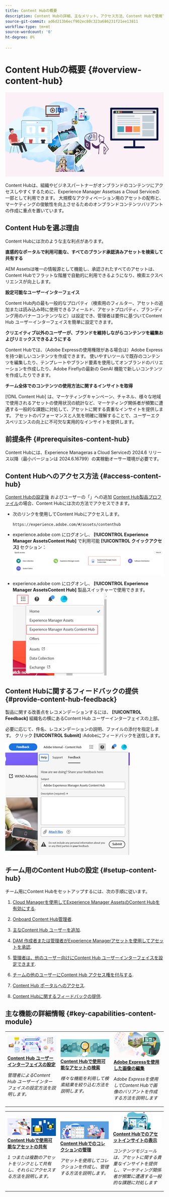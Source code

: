 ```yaml
---
title: Content Hubの概要
description: Content Hubの詳細、主なメリット、アクセス方法、Content Hubで使用できるオプションに関するフィードバックの提供方法について説明します。
source-git-commit: ad6d213b6ecf902ec80c323a686231f21ee13811
workflow-type: tm+mt
source-wordcount: '0'
ht-degree: 0%

---
```



# Content Hubの概要 {#overview-content-hub}

![Content Hubの概要](assets/content-hub-overview.png)

Content Hubは、組織やビジネスパートナーがオンブランドのコンテンツにアクセスしやすくするために、Experience Manager Assetsas a Cloud Serviceの一部として利用できます。 大規模なアクティベーション用のアセットの配布と、マーケティングの俊敏性を向上させるためのオンブランドコンテンツバリアントの作成に重点を置いています。

## Content Hubを選ぶ理由

Content Hubには次のような主な利点があります。

**直感的なポータルで利用可能な、すべてのブランド承認済みアセットを検索して共有する**

AEM Assetsは唯一の情報源として機能し、承認されたすべてのアセットは、Content Hubでフラットな階層で自動的に利用できるようになり、検索エクスペリエンスが向上します。

**設定可能なユーザーインターフェイス**

Content Hub内の最も一般的なプロパティ（検索用のフィルター、アセットの追加または読み込み時に使用できるフィールド、アセットプロパティ、ブランディング用のバナーコンテンツなど）は設定でき、管理者は要件に基づいてContent Hub ユーザーインターフェイスを簡単に設定できます。

**クリエイティブ以外のユーザーが、ブランドを維持しながらコンテンツを編集およびリミックスできるようにする**

Content Hubでは、（Adobe Expressの使用権限がある場合は）Adobe Expressを持つ新しいコンテンツを作成できます。 使いやすいツールで既存のコンテンツを編集したり、テンプレートやブランド要素を使用してオンブランドのバリエーションを作成したり、Adobe Fireflyの最新の GenAI 機能で新しいコンテンツを作成したりできます。

**チーム全体でのコンテンツの使用方法に関するインサイトを取得**

[!DNL Content Hub] は、マーケティングキャンペーン、チャネル、様々な地域で使用されるアセットの使用状況の統計など、マーケティング関係者が頻繁に遭遇する一般的な課題に対処して、アセットに関する貴重なインサイトを提供します。 アセットのパフォーマンスと人気を明確に理解することで、ユーザーエクスペリエンスの向上に不可欠な実用的なインサイトを提供します。

## 前提条件 {#prerequisites-content-hub}

Content Hubには、Experience Manageras a Cloud Serviceの 2024.6 リリース以降（最小バージョンは 2024.6.16799）の実稼動オーサー環境が必要です。

## Content Hubへのアクセス方法 {#access-content-hub}

[Content Hubの設定後](#deploy-content-hub) およびユーザーの「」への追加 [Content Hub製品プロファイル](/help/assets/deploy-content-hub.md#content-hub-instance-product-profile)の場合、Content Hubには次の方法でアクセスできます。

* 次のリンクを使用してContent Hubにアクセスします。

  `https://experience.adobe.com/#/assets/contenthub`

* experience.adobe com にログオンし、 **[!UICONTROL Experience Manager AssetsContent Hub]** で利用可能 **[!UICONTROL クイックアクセス]** セクション：
  ![Content Hubへのアクセス](assets/access-content-hub.png)

* experience.adobe com にログオンし、 **[!UICONTROL Experience Manager AssetsContent Hub]** 製品スイッチャーで使用できます。
  ![Content Hub アクセス方法 3](assets/access-content-hub-alternate.png)



## Content Hubに関するフィードバックの提供 {#provide-content-hub-feedback}

製品に関する改善点をレコメンデーションするには、 **[!UICONTROL Feedback]** 組織名の横にあるContent Hub ユーザーインターフェイスの上部。

必要に応じて、件名、レコメンデーションの説明、ファイルの添付を指定します。 クリック **[!UICONTROL Submit]** :Adobeにフィードバックを送信します。

![Content Hubのフィードバック](assets/content-hub-feedback.png)

## チーム用のContent Hubの設定 {#setup-content-hub}

チーム用にContent Hubをセットアップするには、次の手順に従います。

1. [Cloud Managerを使用してExperience Manager AssetsのContent Hubを有効にする](deploy-content-hub.md#enable-content-hub).

1. [Onboard Content Hub管理者](deploy-content-hub.md#onboard-content-hub-administrator).

1. [主なContent Hub ユーザーを追加](deploy-content-hub.md#onboard-content-hub-consumer-users).

1. [DAM 作成者または管理者がExperience Managerアセットを使用してアセットを承認](approve-assets.md).

1. [管理者は、他のユーザー向けにContent Hub ユーザーインターフェイスを設定できます](configure-content-hub-ui-options.md).

1. [チームの他のユーザーにContent Hub アクセス権を付与する](deploy-content-hub.md#onboard-content-hub-consumer-users).

1. [Content Hub ポータルへのアクセス](#access-content-hub).

1. [Content Hubに関するフィードバックの提供](#provide-content-hub-feedback).


## 主な機能の詳細情報 {#key-capabilities-content-module}

<table>
<td>
   <a href="/help/assets/configure-content-hub-ui-options.md">
   <img alt="Content Hubのデプロイ" src="./assets/configure-assets.png" />
   </a>
   <div>
      <a href="/help/assets/configure-content-hub-ui-options.md">
      <strong>Content Hub ユーザーインターフェイスの設定</strong>
      </a>
   </div>
   <p>
      <em>管理者によるContent Hub ユーザーインターフェイスの設定方法を説明します。 </em>
   </p>
</td>


<td>
   <a href="/help/assets/search-assets-content-hub.md">
   <img alt="Content Hubで使用可能なアセットの検索" src="./assets/search.png" />
   </a>
   <div>
      <a href="/help/assets/search-assets-content-hub.md">
      <strong>Content Hubで使用可能なアセットの検索</strong>
      </a>
   </div>
   <p>
      <em>様々な機能を利用して検索結果を絞り込む方法を説明します。</em>
   </p>
</td>
<td>
   <a href="/help/assets/edit-images-content-hub.md">
   <img alt="Adobe Express を使用した画像の編集" src="./assets/edit-images-content-hub.png" />
   </a>
   <div>
      <a href="/help/assets/edit-images-content-hub.md">
      <strong>Adobe Expressを使用した画像の編集</strong>
      </a>
   </div>
   <p>
      <em>Adobe Expressを使用してContent Hubで画像のバリアントを作成する方法を説明します</em>
   </p>
</td>
</table>
<table>
<td>
   <a href="/help/assets/share-assets-content-hub.md">
   <img alt="Content Hubで使用可能なアセットの共有" src="./assets/share-assets-banner.png" />
   </a>
   <div>
      <a href="/help/assets/share-assets-content-hub.md">
      <strong>Content Hubで使用可能なアセットの共有</strong>
      </a>
   </div>
   <p>
      <em>1 つまたは複数のアセットをリンクとして共有し、それらにアクセスする方法を説明します。</em>
   </p>
</td>
<td>
   <a href="/help/assets/collections-content-hub.md">
   <img alt="Content Hubでのコレクションの管理" src="./assets/manage-collection.png" />
   </a>
   <div>
      <a href="/help/assets/collections-content-hub.md">
      <strong>Content Hubでのコレクションの管理</strong>
      </a>
   </div>
   <p>
      <em>アセットを使用してコレクションを作成し、管理する方法を説明します。</em>
   </p>
</td>
<td>
   <a href="/help/assets/insights-content-hub.md">
   <img alt="Content Hubで使用可能なアセットの共有" src="./assets/asset-insights-banner.jpg" />
   </a>
   <div>
      <a href="/help/assets/insights-content-hub.md">
      <strong>Content Hubでのアセットインサイトの表示</strong>
      </a>
   </div>
   <p>
      <em> コンテンツモジュールは、アセットに関する貴重なインサイトを提供し、マーケティング関係者が頻繁に遭遇する一般的な課題に対処します</em>
   </p>
</td>
</table>
